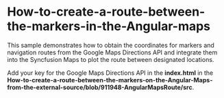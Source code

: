 # How-to-create-a-route-between-the-markers-in-the-Angular-maps

This sample demonstrates how to obtain the coordinates for markers and navigation routes from the Google Maps Directions API and integrate them into the Syncfusion Maps to plot the route between designated locations.

Add your key for the Google Maps Directions API in the **index.html** in the **How-to-create-a-route-between-the-markers-on-the-Angular-Maps-from-the-external-source/blob/911948-AngularMapsRoute/src**.
